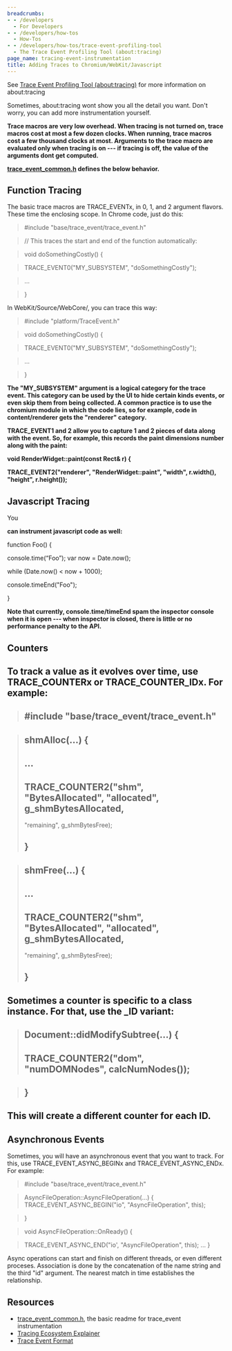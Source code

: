 ```yaml
---
breadcrumbs:
- - /developers
  - For Developers
- - /developers/how-tos
  - How-Tos
- - /developers/how-tos/trace-event-profiling-tool
  - The Trace Event Profiling Tool (about:tracing)
page_name: tracing-event-instrumentation
title: Adding Traces to Chromium/WebKit/Javascript
---
```


See [Trace Event Profiling Tool
(about:tracing)](/developers/how-tos/trace-event-profiling-tool) for more
information on about:tracing

Sometimes, about:tracing wont show you all the detail you want. Don't worry, you
can add more instrumentation yourself.

****Trace macros are very low overhead. When tracing is not turned on, trace
macros cost at most a few dozen clocks. When running, trace macros cost a few
thousand clocks at most. Arguments to the trace macro are evaluated only when
tracing is on --- if tracing is off, the value of the arguments dont get
computed.****

**[trace_event_common.h](https://code.google.com/p/chromium/codesearch#chromium/src/base/trace_event/common/trace_event_common.h&q=f:trace_event_common.h&sq=package:chromium&type=cs&l=1)
defines the below behavior.**

## Function Tracing

The basic trace macros are TRACE_EVENTx, in 0, 1, and 2 argument flavors. These
time the enclosing scope. In Chrome code, just do this:

> #include "base/trace_event/trace_event.h"

> // This traces the start and end of the function automatically:

> void doSomethingCostly() {

> TRACE_EVENT0("MY_SUBSYSTEM", "doSomethingCostly");

> ...

> }

In WebKit/Source/WebCore/, you can trace this way:

> #include "platform/TraceEvent.h"

> void doSomethingCostly() {

> TRACE_EVENT0("MY_SUBSYSTEM", "doSomethingCostly");

> ...

> }

****The "MY_SUBSYSTEM" argument is a logical category for the trace event. This
category can be used by the UI to hide certain kinds events, or even skip them
from being collected. A common practice is to use the chromium module in which
the code lies, so for example, code in content/renderer gets the "renderer"
category.****

**TRACE_EVENT1 and 2 allow you to capture 1 and 2 pieces of data along with the
event. So, for example, this records the paint dimensions number along with the
paint:**

**void RenderWidget::paint(const Rect& r) {**

**TRACE_EVENT2("renderer", "RenderWidget::paint", "width", r.width(), "height",
r.height());**

## Javascript Tracing

You

**********can instrument javascript code as well:**********

function Foo() {

console.time(“Foo”);
var now = Date.now();

while (Date.now() &lt; now + 1000);

console.timeEnd("Foo");

}

**Note that currently, console.time/timeEnd spam the inspector console when it
is open --- when inspector is closed, there is little or no performance penalty
to the API.**

## Counters
## To track a value as it evolves over time, use TRACE_COUNTERx or TRACE_COUNTER_IDx. For example:

> ## #include "base/trace_event/trace_event.h"

> ## shmAlloc(...) {
> ## ...
> ## TRACE_COUNTER2("shm", "BytesAllocated", "allocated", g_shmBytesAllocated,
> "remaining", g_shmBytesFree);
> ## }

> ## shmFree(...) {
> ## ...
> ## TRACE_COUNTER2("shm", "BytesAllocated", "allocated", g_shmBytesAllocated,
> "remaining", g_shmBytesFree);
> ## }

## Sometimes a counter is specific to a class instance. For that, use the _ID variant:

> ## Document::didModifySubtree(...) {
> ## TRACE_COUNTER2("dom", "numDOMNodes", calcNumNodes());

> ## }

## This will create a different counter for each ID.

## Asynchronous Events

Sometimes, you will have an asynchronous event that you want to track. For this,
use TRACE_EVENT_ASYNC_BEGINx and TRACE_EVENT_ASYNC_ENDx. For example:

> #include "base/trace_event/trace_event.h"

> AsyncFileOperation::AsyncFileOperation(...) {
> TRACE_EVENT_ASYNC_BEGIN("io", "AsyncFileOperation", this);

> }

> void AsyncFileOperation::OnReady() {

> TRACE_EVENT_ASYNC_END("io', "AsyncFileOperation", this);
> ...
> }

Async operations can start and finish on different threads, or even different
proceses. Association is done by the concatenation of the name string and the
third "id" argument. The nearest match in time establishes the relationship.

## Resources

*   [trace_event_common.h](https://code.google.com/p/chromium/codesearch#chromium/src/base/trace_event/common/trace_event_common.h&q=f:trace_event_common.h&sq=package:chromium&type=cs&l=1),
            the basic readme for trace_event instrumentation
*   [Tracing Ecosystem
            Explainer](https://docs.google.com/document/d/1QADiFe0ss7Ydq-LUNOPpIf6z4KXGuWs_ygxiJxoMZKo/edit?pli=1#heading=h.dytg6ymhhy0b)
*   [Trace Event
            Format](https://docs.google.com/document/d/1CvAClvFfyA5R-PhYUmn5OOQtYMH4h6I0nSsKchNAySU/edit?pli=1)
